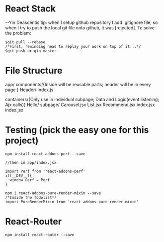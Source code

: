 # React Stack
--Yin Deascentis
tip: when I setup github repository I add .gitignore file; so when I try to push the local git file onto github, it was [rejected].
To solve the problem:
```
$git pull --rebase
/*First, rewinding head to replay your work on top of it...*/
$git push origin master
```

# File Structure
app/
  components/{Inside will be reusable parts; header will be in every page }
      Header/
        index.js

  containers/{Only use in individual subpage; Data and Logic(event listening; Ajx calls)}
    Hello/
      subpage/
        Carousel.jsx
        List.jsx
        Recommend.jsx
      index.jsx
index.jsx

# Testing (pick the easy one for this project)
```
npm install react-addons-perf --save

//then in app/index.jsx

import Perf from 'react-addons-perf'
if(__DEV__){
  window.Perf = Perf
}
```
```
npm i react-addons-pure-render-mixin --save
/*Inside the Todolist*/
import PureRenderMixin from 'react-addons-pure-render-mixin'

```

# React-Router
```
npm install react-router --save
```
